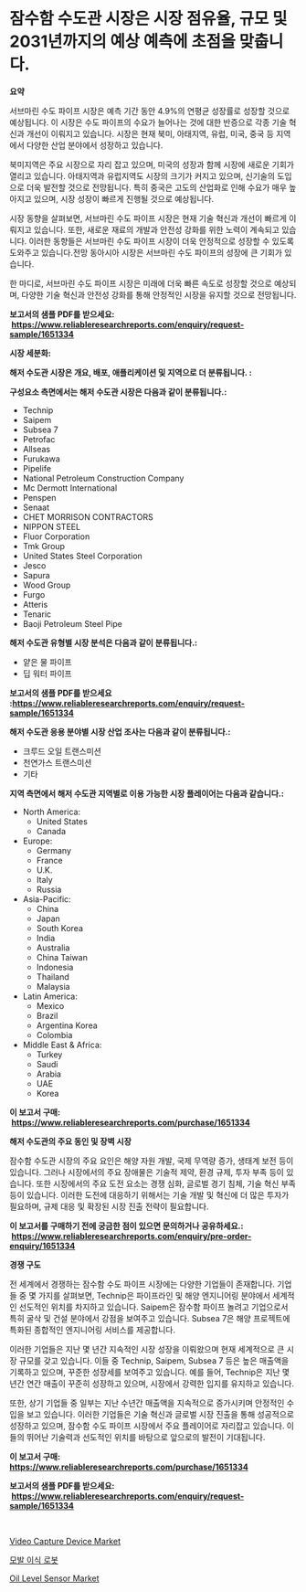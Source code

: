 <p><h1>잠수함 수도관 시장은 시장 점유율, 규모 및 2031년까지의 예상 예측에 초점을 맞춥니다.</h1></p><p><strong>요약</strong></p>
<p><p>서브마린 수도 파이프 시장은 예측 기간 동안 4.9%의 연평균 성장률로 성장할 것으로 예상됩니다. 이 시장은 수도 파이프의 수요가 늘어나는 것에 대한 반증으로 각종 기술 혁신과 개선이 이뤄지고 있습니다. 시장은 현재 북미, 아태지역, 유럽, 미국, 중국 등 지역에서 다양한 산업 분야에서 성장하고 있습니다.</p><p>북미지역은 주요 시장으로 자리 잡고 있으며, 미국의 성장과 함께 시장에 새로운 기회가 열리고 있습니다. 아태지역과 유럽지역도 시장의 크기가 커지고 있으며, 신기술의 도입으로 더욱 발전할 것으로 전망됩니다. 특히 중국은 고도의 산업화로 인해 수요가 매우 높아지고 있으며, 시장 성장이 빠르게 진행될 것으로 예상됩니다.</p><p>시장 동향을 살펴보면, 서브마린 수도 파이프 시장은 현재 기술 혁신과 개선이 빠르게 이뤄지고 있습니다. 또한, 새로운 재료의 개발과 안전성 강화를 위한 노력이 계속되고 있습니다. 이러한 동향들은 서브마린 수도 파이프 시장이 더욱 안정적으로 성장할 수 있도록 도와주고 있습니다.전망 동아시아 시장은 서브마린 수도 파이프의 성장에 큰 기회가 있습니다.</p><p>한 마디로, 서브마린 수도 파이프 시장은 미래에 더욱 빠른 속도로 성장할 것으로 예상되며, 다양한 기술 혁신과 안전성 강화를 통해 안정적인 시장을 유지할 것으로 전망됩니다.</p></p>
<p><strong>보고서의 샘플 PDF를 받으세요: &nbsp;<a href="https://www.reliableresearchreports.com/enquiry/request-sample/1651334">https://www.reliableresearchreports.com/enquiry/request-sample/1651334</a></strong></p>
<p><strong>시장 세분화:</strong></p>
<p><strong> 해저 수도관 시장은 개요, 배포, 애플리케이션 및 지역으로 더 분류됩니다. :</strong></p>
<p><strong>구성요소 측면에서는 해저 수도관 시장은 다음과 같이 분류됩니다.:</strong></p>
<p><ul><li>Technip</li><li>Saipem</li><li>Subsea 7</li><li>Petrofac</li><li>Allseas</li><li>Furukawa</li><li>Pipelife</li><li>National Petroleum Construction Company</li><li>Mc Dermott International</li><li>Penspen</li><li>Senaat</li><li>CHET MORRISON CONTRACTORS</li><li>NIPPON STEEL</li><li>Fluor Corporation</li><li>Tmk Group</li><li>United States Steel Corporation</li><li>Jesco</li><li>Sapura</li><li>Wood Group</li><li>Furgo</li><li>Atteris</li><li>Tenaric</li><li>Baoji Petroleum Steel Pipe</li></ul></p>
<p><strong> 해저 수도관 유형별 시장 분석은 다음과 같이 분류됩니다.:</strong></p>
<p><ul><li>얕은 물 파이프</li><li>딥 워터 파이프</li></ul></p>
<p><strong>보고서의 샘플 PDF를 받으세요 :<a href="https://www.reliableresearchreports.com/enquiry/request-sample/1651334">https://www.reliableresearchreports.com/enquiry/request-sample/1651334</a></strong></p>
<p><strong> 해저 수도관 응용 분야별 시장 산업 조사는 다음과 같이 분류됩니다.:</strong></p>
<p><ul><li>크루드 오일 트랜스미션</li><li>천연가스 트랜스미션</li><li>기타</li></ul></p>
<p><strong>지역 측면에서 해저 수도관 지역별로 이용 가능한 시장 플레이어는 다음과 같습니다.:</strong></p>
<p><ul>
    <li>
        North America:
        <ul>
            <li>United States</li>
            <li>Canada</li>
        </ul>
    </li>
    <li>
        Europe:
        <ul>
            <li>Germany</li>
            <li>France</li>
            <li>U.K.</li>
            <li>Italy</li>
            <li>Russia</li>
        </ul>
    </li>
    <li>
        Asia-Pacific:
        <ul>
            <li>China</li>
            <li>Japan</li>
            <li>South Korea</li>
            <li>India</li>
            <li>Australia</li>
            <li>China Taiwan</li>
            <li>Indonesia</li>
            <li>Thailand</li>
            <li>Malaysia</li>
        </ul>
    </li>
    <li>
        Latin America:
        <ul>
            <li>Mexico</li>
            <li>Brazil</li>
            <li>Argentina Korea</li>
            <li>Colombia</li>
        </ul>
    </li>
    <li>
        Middle East & Africa:
        <ul>
            <li>Turkey</li>
            <li>Saudi</li>
            <li>Arabia</li>
            <li>UAE</li>
            <li>Korea</li>
        </ul>
    </li>
    </ul></p>
<p><strong>이 보고서 구매: &nbsp;<a href="https://www.reliableresearchreports.com/purchase/1651334">https://www.reliableresearchreports.com/purchase/1651334</a></strong></p>
<p><strong>해저 수도관의 주요 동인 및 장벽 시장</strong></p>
<p><p>잠수함 수도관 시장의 주요 요인은 해양 자원 개발, 국제 무역량 증가, 생태계 보전 등이 있습니다. 그러나 시장에서의 주요 장애물은 기술적 제약, 환경 규제, 투자 부족 등이 있습니다. 또한 시장에서의 주요 도전 요소는 경쟁 심화, 글로벌 경기 침체, 기술 혁신 부족등이 있습니다. 이러한 도전에 대응하기 위해서는 기술 개발 및 혁신에 더 많은 투자가 필요하며, 규제 대응 및 확장된 시장 진출 전략이 필요합니다.</p></p>
<p><strong>이 보고서를 구매하기 전에 궁금한 점이 있으면 문의하거나 공유하세요.: &nbsp;<a href="https://www.reliableresearchreports.com/enquiry/pre-order-enquiry/1651334">https://www.reliableresearchreports.com/enquiry/pre-order-enquiry/1651334</a></strong></p>
<p><strong>경쟁 구도</strong></p>
<p><p>전 세계에서 경쟁하는 잠수함 수도 파이프 시장에는 다양한 기업들이 존재합니다. 기업들 중 몇 가지를 살펴보면, Technip은 파이프라인 및 해양 엔지니어링 분야에서 세계적인 선도적인 위치를 차지하고 있습니다. Saipem은 잠수함 파이프 놀려고 기업으로서 특히 굴삭 및 건설 분야에서 강점을 보여주고 있습니다. Subsea 7은 해양 프로젝트에 특화된 종합적인 엔지니어링 서비스를 제공합니다.</p><p>이러한 기업들은 지난 몇 년간 지속적인 시장 성장을 이뤄왔으며 현재 세계적으로 큰 시장 규모를 갖고 있습니다. 이들 중 Technip, Saipem, Subsea 7 등은 높은 매출액을 기록하고 있으며, 꾸준한 성장세를 보여주고 있습니다. 예를 들어, Technip은 지난 몇 년간 연간 매출이 꾸준히 성장하고 있으며, 시장에서 강력한 입지를 유지하고 있습니다.</p><p>또한, 상기 기업들 중 일부는 지난 수년간 매출액을 지속적으로 증가시키며 안정적인 수입을 보고 있습니다. 이러한 기업들은 기술 혁신과 글로벌 시장 진출을 통해 성공적으로 성장하고 있으며, 잠수함 수도 파이프 시장에서 주요 플레이어로 자리잡고 있습니다. 이들의 뛰어난 기술력과 선도적인 위치를 바탕으로 앞으로의 발전이 기대됩니다.</p></p>
<p><strong>이 보고서 구매: &nbsp; <a href="https://www.reliableresearchreports.com/purchase/1651334">https://www.reliableresearchreports.com/purchase/1651334</a></strong></p>
<p><strong>보고서의 샘플 PDF를 받으세요: &nbsp;<a href="https://www.reliableresearchreports.com/enquiry/request-sample/1651334">https://www.reliableresearchreports.com/enquiry/request-sample/1651334</a></strong><strong></strong></p>
<p>&nbsp;</p>
<p><p><a href="https://github.com/peachesmcdowel1/Market-Research-Report-List-2/blob/main/video-capture-device-market.md">Video Capture Device Market</a></p><p><a href="https://github.com/LanceOlsotn8978/Market-Research-Report-List-1/blob/main/135354410378.md">모발 이식 로봇</a></p><p><a href="https://github.com/edytherolanlouisejk1miz0wig/Market-Research-Report-List-1/blob/main/oil-level-sensor-market.md">Oil Level Sensor Market</a></p></p>